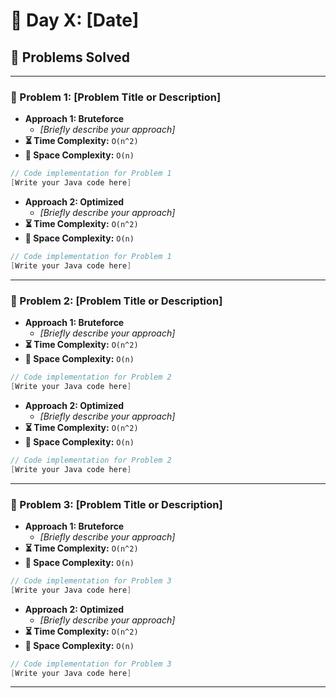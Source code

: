 
# 📅 Day X: [Date]

## 🚀 Problems Solved

---

### 🧩 Problem 1: [Problem Title or Description]
- **Approach 1: Bruteforce**
  - *[Briefly describe your approach]*
- **⏳ Time Complexity:** `O(n^2)`
- **💾 Space Complexity:** `O(n)`

```java
// Code implementation for Problem 1
[Write your Java code here]
```

- **Approach 2: Optimized**
  - *[Briefly describe your approach]*
- **⏳ Time Complexity:** `O(n^2)`
- **💾 Space Complexity:** `O(n)`

```java
// Code implementation for Problem 1
[Write your Java code here]
```

---

### 🧩 Problem 2: [Problem Title or Description]
- **Approach 1: Bruteforce**
  - *[Briefly describe your approach]*
- **⏳ Time Complexity:** `O(n^2)`
- **💾 Space Complexity:** `O(n)`

```java
// Code implementation for Problem 2
[Write your Java code here]
```

- **Approach 2: Optimized**
  - *[Briefly describe your approach]*
- **⏳ Time Complexity:** `O(n^2)`
- **💾 Space Complexity:** `O(n)`

```java
// Code implementation for Problem 2
[Write your Java code here]
```

---

### 🧩 Problem 3: [Problem Title or Description]
- **Approach 1: Bruteforce**
  - *[Briefly describe your approach]*
- **⏳ Time Complexity:** `O(n^2)`
- **💾 Space Complexity:** `O(n)`

```java
// Code implementation for Problem 3
[Write your Java code here]
```

- **Approach 2: Optimized**
  - *[Briefly describe your approach]*
- **⏳ Time Complexity:** `O(n^2)`
- **💾 Space Complexity:** `O(n)`

```java
// Code implementation for Problem 3
[Write your Java code here]
```

---

